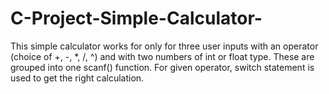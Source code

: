 # C-Project-Simple-Calculator-


This simple calculator works for only for three user inputs with an operator (choice of +, -, *, /, ^) and with two numbers of int or float type. These are grouped into one scanf() function. For given operator, switch statement is used to get the right calculation.
